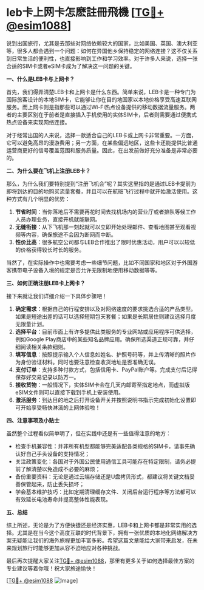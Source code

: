 # leb卡上网卡怎麽註冊飛機 [[TG💪+ @esim1088](https://t.me/s/esim1088)]

说到出国旅行，尤其是去那些对网络依赖较大的国家，比如美国、英国、澳大利亚等，很多人都会遇到一个问题：如何在异国他乡保持稳定的网络连接？这不仅关系到日常生活的便利性，也直接影响到工作和学习效率。对于许多人来说，选择一张合适的SIM卡或者eSIM卡成为了解决这一问题的关键。

**一、什么是LEB卡与上网卡？**

首先，我们得弄清楚LEB卡和上网卡是什么东西。简单来说，LEB卡是一种专门为国际旅客设计的本地SIM卡，它能够让你在目的地国家以本地价格享受高速互联网服务。而上网卡则是指那些可以通过Wi-Fi热点设备提供的移动数据流量服务。两者的主要区别在于前者是直接插入手机使用的实体SIM卡，后者则需要通过便携式热点设备来实现网络连接。

对于经常出国的人来说，选择一款适合自己的LEB卡或上网卡非常重要。一方面，它可以避免高昂的漫游费用；另一方面，在某些偏远地区，这些卡还能提供比普通运营商更好的信号覆盖范围和服务质量。因此，在出发前做好充分准备是非常必要的。

**二、为什么要在飞机上注册LEB卡？**

那么，为什么我们要特别提到“注册飞机会”呢？其实这里指的是通过LEB卡提前为即将到达的目的地购买流量套餐，并且可以在航班飞行过程中就开始激活使用。这种方式有几个明显的优势：

1. **节省时间**：当你落地后不需要再花时间去找机场内的营业厅或者排队等候工作人员办理业务，直接开机就能联网。
2. **无缝衔接**：从下飞机那一刻起就可以立即开始处理邮件、查看地图甚至观看视频等内容，确保旅途不会因为断网而中断。
3. **性价比高**：很多航空公司都与LEB合作推出了限时优惠活动，用户可以以较低的价格获得较长时长的服务。

当然了，在实际操作中也需要考虑一些细节问题，比如不同国家和地区对于外国游客携带电子设备入境的规定是否允许无限制地使用移动数据等等。

**三、如何正确注册LEB卡上网卡？**

接下来就让我们详细介绍一下具体步骤吧！

1. **确定需求**：根据自己的行程安排以及对网络速度的要求挑选合适的产品类型。如果是短途出差的话可以选择短期包天套餐；如果是长期居住则建议选择月度无限量计划。
2. **选择平台**：目前市面上有许多提供此类服务的专业网站或应用程序可供选择，例如Google Play商店中的某些知名品牌应用。确保所选渠道正规可靠，并仔细阅读相关条款细则。
3. **填写信息**：按照提示输入个人信息如姓名、护照号码等，并上传清晰的照片作为身份验证材料。同时也要注意检查收货地址是否准确无误。
4. **支付订单**：支持多种付款方式，包括信用卡、PayPal账户等。完成支付后记得保存好交易记录以防万一。
5. **接收货物**：一般情况下，实体SIM卡会在几天内邮寄至指定地点，而虚拟版eSIM文件则可以直接下载到手机上安装使用。
6. **激活服务**：到达目的地之后打开设备开关并按照说明书指示完成初始化设置即可开始享受畅快淋漓的上网体验啦！

**四、注意事项及小贴士**

虽然整个过程看似简单明了，但在实践中还是有一些值得注意的地方：

- 检查手机兼容性：并非所有机型都能够完美适配各类规格的SIM卡，请事先确认好自己手头设备的支持情况；
- 关注政策变化：各国对于外国公民使用通信工具可能存在特定限制，请务必提前了解清楚以免造成不必要的麻烦；
- 备份重要资料：无论是通过云端存储还是U盘拷贝形式，都建议将关键文档妥善保管起来，防止丢失损坏；
- 学会基本维护技巧：比如定期清理缓存文件、关闭后台运行程序等方法都可以有效延长电池寿命并提高整体性能表现。

**五、总结**

综上所述，无论是为了方便快捷还是经济实惠，LEB卡和上网卡都是非常实用的选择。尤其是在当今这个高度互联的时代背景下，拥有一张优质的本地化网络解决方案无疑能让我们的海外旅程更加丰富多彩。希望这篇文章能给大家带来启发，在未来规划旅行时能够更加从容不迫地应对各种挑战。

最后再次提醒大家关注[TG💪+ @esim1088](https://t.me/s/esim1088)，那里有更多关于如何选择最佳方案的专业建议等着你哦！祝大家旅途愉快！

[[TG💪+ @esim1088](https://t.me/s/esim1088) ![Image](https://i.postimg.cc/4NQfJmqS/Snipaste-2025-05-13-00-14-12.png)]
